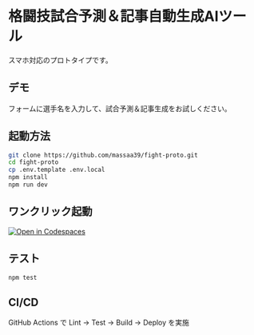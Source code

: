 # 格闘技試合予測＆記事自動生成AIツール

スマホ対応のプロトタイプです。

## デモ

フォームに選手名を入力して、試合予測＆記事生成をお試しください。

## 起動方法

```bash
git clone https://github.com/massaa39/fight-proto.git
cd fight-proto
cp .env.template .env.local
npm install
npm run dev
```

## ワンクリック起動

[![Open in Codespaces](https://github.com/massaa39/fight-proto/actions/workflows/ci.yml/badge.svg)](https://github.com/codespaces/new?repo=massaa39/fight-proto)

## テスト

```bash
npm test
```

## CI/CD

GitHub Actions で Lint → Test → Build → Deploy を実施
